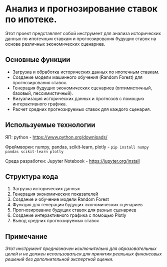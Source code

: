 # Анализ и прогнозирование ставок по ипотеке.
Этот проект представляет собой инструмент для анализа исторических данных по ипотечным ставкам и прогнозирования будущих ставок на основе различных экономических сценариев.

## Основные функции
- Загрузка и обработка исторических данных по ипотечным ставкам.
- Создание модели машинного обучения (Random Forest) для прогнозирования ставок.
- Генерация будущих экономических сценариев (оптимистичный, базовый, пессимистичный).
- Визуализация исторических данных и прогнозов с помощью интерактивного графика.
- Расчет средних прогнозируемых ставок для каждого сценария.

## Используемые технологии
ЯП: python - https://www.python.org/downloads/

Фреймворки: numpy, pandas, scikit-learn, plotly - `pip install numpy pandas scikit-learn plotly`

Среда разработки: Jupyter Notebook - https://jupyter.org/install

## Структура кода
1. Загрузка исторических данных
2. Генерация экономических показателей
3. Создание и обучение модели Random Forest
4. Функция для генерации будущих экономических сценариев
5. Прогнозирование будущих ставок для разных сценариев
6. Создание интерактивного графика с помощью Plotly
7. Вывод средних прогнозируемых ставок

## Примечание
*Этот инструмент предназначен исключительно для образовательных целей и не должен использоваться для принятия реальных финансовых решений без дополнительной экспертной оценки.*
